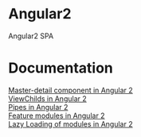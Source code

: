# Angular2
Angular2 SPA

# Documentation

<a href="https://mirkomaggioni.com/2017/01/01/master-detail-component-in-angular-2/">Master-detail component in Angular 2</a><br/>
<a href="https://mirkomaggioni.com/2017/01/14/viewchilds-in-angular2/">ViewChilds in Angular 2</a><br/>
<a href="https://mirkomaggioni.com/2017/01/28/pipes-in-angular-2/">Pipes in Angular 2</a><br/>
<a href="https://mirkomaggioni.com/2017/02/12/feature-modules-in-angular-2/">Feature modules in Angular 2</a><br/>
<a href="https://mirkomaggioni.com/2017/02/25/lazy-loading-of-modules-in-angular-2/">Lazy Loading of modules in Angular 2</a>
